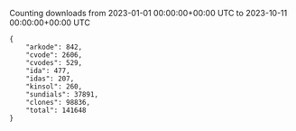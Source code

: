 
Counting downloads from 2023-01-01 00:00:00+00:00 UTC to 2023-10-11 00:00:00+00:00 UTC

```
{
    "arkode": 842,
    "cvode": 2606,
    "cvodes": 529,
    "ida": 477,
    "idas": 207,
    "kinsol": 260,
    "sundials": 37891,
    "clones": 98836,
    "total": 141648
}
```
